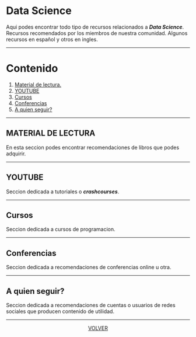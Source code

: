 # Data Science
Aqui podes encontrar todo tipo de recursos relacionados
a ***Data Science***. Recursos recomendados por los miembros de nuestra comunidad.
Algunos recursos en español y otros en ingles.

---
# Contenido 
1. [Material de lectura.](#material-de-lectura)
2. [YOUTUBE](#youtube)
3. [Cursos](#cursos) 
4. [Conferencias](#conferencias)
5. [A quien seguir?](#a-quien-seguir) 



---

## MATERIAL DE LECTURA
En esta seccion podes encontrar recomendaciones de libros que podes 
adquirir.
<!-- ------------------------INICIO CONTRIBUCIONES---------------------- -->




<!-- ------------------------FIN CONTRIBUCIONES---------------------- -->


---

## YOUTUBE
Seccion dedicada a tutoriales o ***crashcourses***.
<!-- ------------------------INICIO CONTRIBUCIONES---------------------- -->




<!-- ------------------------FIN CONTRIBUCIONES---------------------- -->

---

## Cursos 
Seccion dedicada a cursos de programacion. 
<!-- ------------------------INICIO CONTRIBUCIONES---------------------- -->




<!-- ------------------------FIN CONTRIBUCIONES---------------------- -->


---

## Conferencias
Seccion dedicada a recomendaciones de conferencias online u otra.
<!-- ------------------------INICIO CONTRIBUCIONES---------------------- -->




<!-- ------------------------FIN CONTRIBUCIONES---------------------- -->

---



## A quien seguir? 
Seccion dedicada a recomendaciones de cuentas o usuarios de redes sociales
que producen contenido de utilidad.
<!-- ------------------------INICIO CONTRIBUCIONES---------------------- -->




<!-- ------------------------FIN CONTRIBUCIONES---------------------- -->

---





<center>

[VOLVER](readme.md)

</center>
























